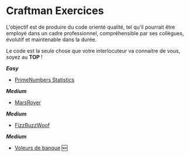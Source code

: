 # Craftman Exercices


L'objectif est de produire du code orienté qualité, tel qu'il pourrait être employé dans un cadre professionnel, compréhensible par ses collègues, évolutif et maintenable dans la durée.

Le code est la seule chose que votre interlocuteur va connaitre de vous, soyez au **TOP** !

**_Easy_**
- [PrimeNumbers Statistics](https://github.com/geleouet/exercices/tree/master/primeStatistics)
 
 
**_Medium_**
- [MarsRover](https://github.com/geleouet/exercices/tree/master/marsRover)

**_Medium_**
- [FizzBuzzWoof](https://github.com/geleouet/exercices/tree/master/fizzBuzzWoof)

**_Medium_**
- [Voleurs de banque](https://github.com/geleouet/exercices/blob/bankRobber/bankRobber) :new:
